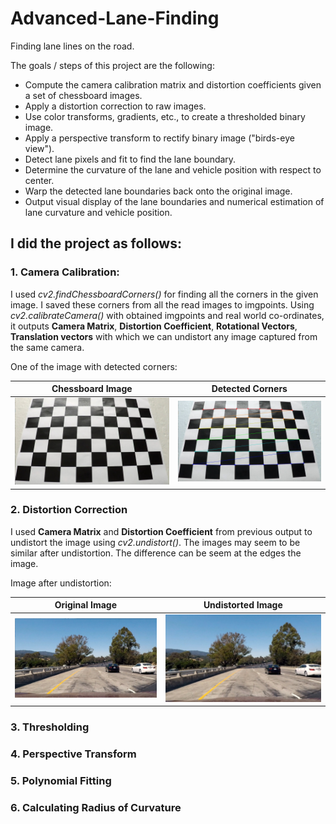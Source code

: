 [//]: # (Image References)

[chess]: ./camera_cal/calibration3.jpg "Chessboard"
[corners]: ./output_images/calibration3.jpg "Corners"
[dist]: ./test_images/test1.jpg "Distorted Image"
[undist]: ./output_images/undist_test1.jpg "Undistorted Image"

# Advanced-Lane-Finding
Finding lane lines on the road.

The goals / steps of this project are the following:

* Compute the camera calibration matrix and distortion coefficients given a set of chessboard images.
* Apply a distortion correction to raw images.
* Use color transforms, gradients, etc., to create a thresholded binary image.
* Apply a perspective transform to rectify binary image ("birds-eye view").
* Detect lane pixels and fit to find the lane boundary.
* Determine the curvature of the lane and vehicle position with respect to center.
* Warp the detected lane boundaries back onto the original image.
* Output visual display of the lane boundaries and numerical estimation of lane curvature and vehicle position.

## I did the project as follows:

### 1. Camera Calibration:

I used *cv2.findChessboardCorners()* for finding all the corners in the given image. I saved these corners from all the read images to imgpoints. Using *cv2.calibrateCamera()* with obtained imgpoints and real world co-ordinates, it outputs **Camera Matrix**, **Distortion Coefficient**, **Rotational Vectors**, **Translation vectors** with which we can undistort any image captured from the same camera.

One of the image with detected corners:

| Chessboard Image          | Detected Corners               |
|:-------------------------:|:------------------------------:|
| ![Chessboard][chess]      | ![Chessboard Corners][corners] |

### 2. Distortion Correction

I used **Camera Matrix** and **Distortion Coefficient** from previous output to undistort the image using *cv2.undistort()*.
The images may seem to be similar after undistortion. The difference can be seem at the edges the image.

Image after undistortion:

|  Original Image             |  Undistorted Image             |
|:---------------------------:|:------------------------------:|
| ![Original Image][dist]     | ![Undistorted Image][undist]   |


### 3. Thresholding

### 4. Perspective Transform

### 5. Polynomial Fitting

### 6. Calculating Radius of Curvature
